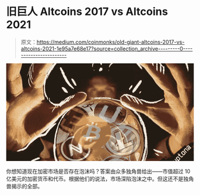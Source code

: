 # 旧巨人 Altcoins 2017 vs Altcoins 2021

> 原文：<https://medium.com/coinmonks/old-giant-altcoins-2017-vs-altcoins-2021-1e95a7e68e17?source=collection_archive---------0----------------------->

![](img/032bfc2c8e029b621d98160dbcfda7b5.png)

你想知道现在加密市场是否存在泡沫吗？答案由众多独角兽给出——市值超过 10 亿美元的加密货币和代币。根据他们的说法，市场深陷泡沫之中。但这还不是独角兽揭示的全部。